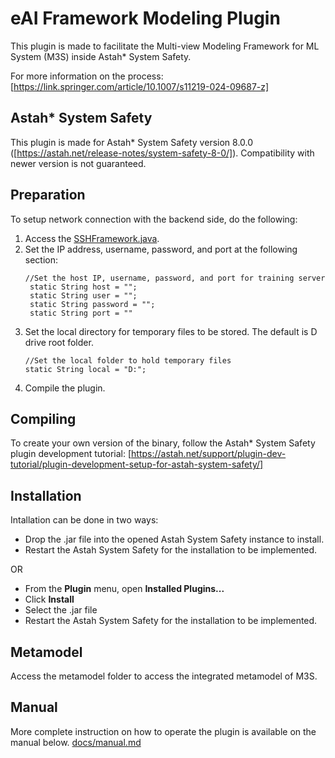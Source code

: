 # eAI Framework Modeling Plugin
This plugin is made to facilitate the Multi-view Modeling Framework for ML System (M3S) inside Astah* System Safety.

For more information on the process: [https://link.springer.com/article/10.1007/s11219-024-09687-z]

## Astah* System Safety

This plugin is made for Astah* System Safety version 8.0.0 ([https://astah.net/release-notes/system-safety-8-0/]). Compatibility with newer version is not guaranteed.

## Preparation

To setup network connection with the backend side, do the following:

1. Access the [SSHFramework.java](src/main/java/ai/engineering/pipeline/SSHConnector.java).
2. Set the IP address, username, password, and port at the following section:
   ```
   //Set the host IP, username, password, and port for training server
    static String host = "";
    static String user = "";
    static String password = "";
    static String port = ""
   ```
3. Set the local directory for temporary files to be stored. The default is D drive root folder.
   ```
   //Set the local folder to hold temporary files
   static String local = "D:";
   ```
4. Compile the plugin.

## Compiling
To create your own version of the binary, follow the Astah* System Safety plugin development tutorial: [https://astah.net/support/plugin-dev-tutorial/plugin-development-setup-for-astah-system-safety/]

## Installation
Intallation can be done in two ways:

- Drop the .jar file into the opened Astah System Safety instance to install.
- Restart the Astah System Safety for the installation to be implemented.

OR

- From the **Plugin** menu, open **Installed Plugins...**
- Click **Install**
- Select the .jar file
- Restart the Astah System Safety for the installation to be implemented.

## Metamodel
Access the metamodel folder to access the integrated metamodel of M3S.

## Manual
More complete instruction on how to operate the plugin is available on the manual below.
[docs/manual.md](docs/manual.md)
